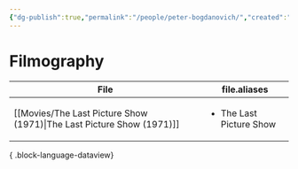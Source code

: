 ```yaml
---
{"dg-publish":true,"permalink":"/people/peter-bogdanovich/","created":"2024-06-17","updated":"2024-06-17"}
---
```



# Filmography

| File                                                                     | file.aliases                            |
| ------------------------------------------------------------------------ | --------------------------------------- |
| [[Movies/The Last Picture Show (1971)\|The Last Picture Show (1971)]] | <ul><li>The Last Picture Show</li></ul> |

{ .block-language-dataview}

